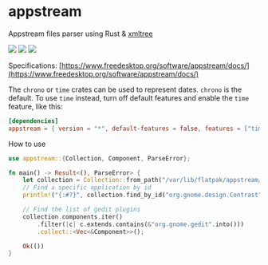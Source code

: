 # appstream
Appstream files parser using Rust & [xmltree](https://docs.rs/xmltree/)

[![](https://docs.rs/appstream/badge.svg)](https://docs.rs/appstream/) [![](https://img.shields.io/crates/v/appstream)](https://crates.io/crates/appstream) ![](https://github.com/bilelmoussaoui/appstream/workflows/CI/badge.svg)

Specifications: [https://www.freedesktop.org/software/appstream/docs/](https://www.freedesktop.org/software/appstream/docs/)

The `chrono` or `time` crates can be used to represent dates. `chrono` is the default. To use `time` instead, turn off default features and enable the `time` feature, like this:

```toml
[dependencies]
appstream = { version = "*", default-features = false, features = ["time"] }
```

How to use
```rust
use appstream::{Collection, Component, ParseError};

fn main() -> Result<(), ParseError> {
    let collection = Collection::from_path("/var/lib/flatpak/appstream/flathub/x86_64/active/appstream.xml".into())?;
    // Find a specific application by id
    println!("{:#?}", collection.find_by_id("org.gnome.design.Contrast".into()));

    // Find the list of gedit plugins
    collection.components.iter()
        .filter(|c| c.extends.contains(&"org.gnome.gedit".into()))
        .collect::<Vec<&Component>>();

    Ok(())
}
```